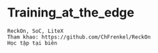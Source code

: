 # Training_at_the_edge
    ReckOn, SoC, LiteX
    Tham khao: https://github.com/ChFrenkel/ReckOn
    Học tập tại biên
